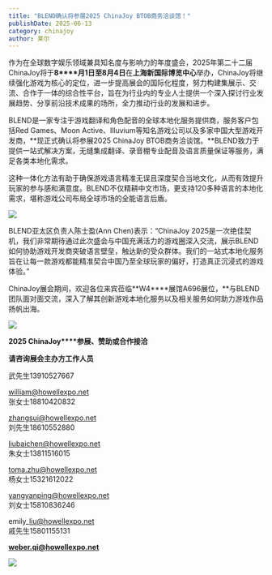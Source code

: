 ```yaml
---
title: "BLEND确认将参展2025 ChinaJoy BTOB商务洽谈馆！"
publishDate: 2025-06-13
category: chinajoy
author: 莱尔
---
```


作为在全球数字娱乐领域兼具知名度与影响力的年度盛会，2025年第二十二届ChinaJoy将于**8****月1日至8月4日**在**上海新国际博览中心**举办，ChinaJoy将继续强化游戏为核心的定位，进一步提高展会的国际化程度，努力构建集展示、交流、合作于一体的综合性平台，旨在为行业内的专业人士提供一个深入探讨行业发展趋势、分享前沿技术成果的场所，全力推动行业的发展和进步。

BLEND是一家专注于游戏翻译和角色配音的全球本地化服务提供商，服务客户包括Red Games、Moon Active、Illuvium等知名游戏公司以及多家中国大型游戏开发商，**现正式确认将参展2025 ChinaJoy BTOB商务洽谈馆。**BLEND致力于提供一站式解决方案，无缝集成翻译、录音棚专业配音及语言质量保证等服务，满足各类本地化需求。

这种一体化方法有助于确保游戏语言精准无误且深度契合当地文化，从而有效提升玩家的参与感和满意度。BLEND不仅精耕中文市场，更支持120多种语言的本地化需求，堪称游戏公司布局全球市场的全能语言后盾。

![](https://ec-net-1251389766.cos.ap-shanghai.myqcloud.com/wp-content/uploads/2025/06/20250613122257180.png)

BLEND亚太区负责人陈士盈(Ann Chen)表示：“ChinaJoy 2025是一次绝佳契机，我们非常期待通过此次盛会与中国充满活力的游戏圈深入交流，展示BLEND如何协助游戏开发商突破语言壁垒，触达新的受众群体。我们的一站式本地化服务旨在让每一款游戏都能精准契合中国乃至全球玩家的偏好，打造真正沉浸式的游戏体验。”

ChinaJoy展会期间，欢迎各位来宾莅临**W4****展馆A696展位，**与BLEND团队面对面交流，深入了解其创新游戏本地化服务以及相关服务如何助力游戏作品扬帆出海。

![](https://ec-net-1251389766.cos.ap-shanghai.myqcloud.com/wp-content/uploads/2025/06/20250613122300634.png)

**2025 ChinaJoy****参展、赞助或合作接洽**

**请咨询展会主办方工作人员**

武先生13910527667

william@howellexpo.net  
张女士18810420832

zhangsui@howellexpo.net  
刘先生18610552880

liubaichen@howellexpo.net  
朱女士13811516015

toma.zhu@howellexpo.net  
杨女士15321612022

yangyanping@howellexpo.net  
刘女士15810836246

emily\_liu@howellexpo.net  
戚先生15801155131

[**weber.qi@howellexpo.net**](mailto:weber.qi@howellexpo.net)

![](https://ec-net-1251389766.cos.ap-shanghai.myqcloud.com/wp-content/uploads/2025/06/20250613122303737.png)

